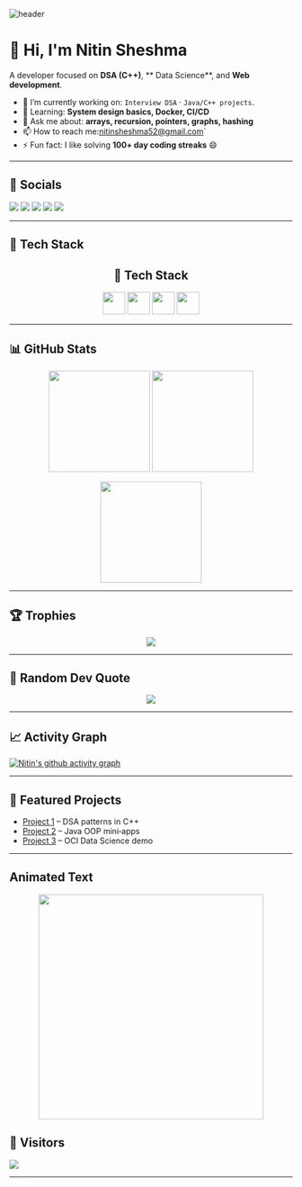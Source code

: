 ![header](https://capsule-render.vercel.app/api?type=waving&color=gradient&height=200&section=header&text=Hi%20I'm%20Nitin%20Sheshma%20👋&fontSize=40&fontColor=fff)

# 👋 Hi, I'm **Nitin Sheshma**

<!-- Replace "Your Name" everywhere. Keep this README in a repo named exactly your GitHub username (e.g., nitinsheshma/nitinsheshma). -->

A developer focused on **DSA (C++)**, ** Data Science**, and **Web development**.

* 🔭 I’m currently working on: `Interview DSA` · `Java/C++ projects`.
* 🌱 Learning: **System design basics, Docker, CI/CD**
* 💬 Ask me about: **arrays, recursion, pointers, graphs, hashing**
* 📫 How to reach me:nitinsheshma52@gmail.com`
* ⚡ Fun fact: I like solving **100+ day coding streaks** 😄

---

## 🔗 Socials

<p>
  <a href="https://www.linkedin.com/in/nitinchoudhary13/" target="_blank"><img src="https://img.shields.io/badge/LinkedIn-0A66C2?logo=linkedin&logoColor=white" /></a>
  <a href="mailto:nitinsheshma52@gmail.com.com" target="_blank"><img src="https://img.shields.io/badge/Email-D14836?logo=gmail&logoColor=white" /></a>
  <a href="https://YOUR_PORTFOLIO_URL" target="_blank"><img src="https://img.shields.io/badge/Portfolio-12100E?logo=vercel&logoColor=white" /></a>
  <a href="https://leetcode.com/u/nitinchoudhary13/" target="_blank"><img src="https://img.shields.io/badge/LeetCode-FFA116?logo=leetcode&logoColor=white" /></a>
  <a href="https://www.hackerrank.com/profile/nitinsheshma52" target="_blank"><img src="https://img.shields.io/badge/HackerRank-00EA64?logo=hackerrank&logoColor=white" /></a>
</p>

---

## 🧰 Tech Stack

<!-- Add/remove icons from https://github.com/devicons/devicon -->

<h2 align="center">🚀 Tech Stack</h2>
<p align="center">
<img src="https://cdn.jsdelivr.net/gh/devicons/devicon/icons/cplusplus/cplusplus-original.svg" height="40"/>
<img src="https://cdn.jsdelivr.net/gh/devicons/devicon/icons/java/java-original.svg" height="40"/>
<img src="https://cdn.jsdelivr.net/gh/devicons/devicon/icons/python/python-original.svg" height="40"/>
<img src="https://cdn.jsdelivr.net/gh/devicons/devicon/icons/oracle/oracle-original.svg" height="40"/>
</p>

---

## 📊 GitHub Stats

<!-- Replace YOUR_USERNAME with your GitHub username everywhere below -->

<p align="center">
  <img src="https://github-readme-stats.vercel.app/api?username=NitinSheshma&show_icons=true&theme=tokyonight&hide_border=true" height="180"/>
  <img src="https://github-readme-stats.vercel.app/api/top-langs/?username=NitinSheshma&layout=compact&theme=tokyonight&hide_border=true" height="180"/>
</p>
<p align="center">
  <img src="https://streak-stats.demolab.com?user=NitinSheshma&theme=tokyonight&hide_border=true" height="180"/>
</p>


---

## 🏆 Trophies
<p align="center">
  <img src="https://github-profile-trophy.vercel.app/?username=NitinSheshma&theme=radical&no-frame=true&no-bg=true&column=7"/>
</p>


---

## 💬 Random Dev Quote
<p align="center">
  <img src="https://quotes-github-readme.vercel.app/api?type=horizontal&theme=radical" />
</p>


---

## 📈 Activity Graph
[![Nitin's github activity graph](https://github-readme-activity-graph.vercel.app/graph?username=NitinSheshma&theme=tokyo-night)](https://github.com/ashutosh00710/github-readme-activity-graph)

---

## 📌 Featured Projects

<!-- Pin repositories from your profile (UI → Customize your pins). Add short bullets here linking to them. -->

* [Project 1](https://github.com/NitinSheshma/REPO1) – DSA patterns in C++
* [Project 2](https://github.com/YOUR_USERNAME/REPO2) – Java OOP mini‑apps
* [Project 3](https://github.com/YOUR_USERNAME/REPO3) – OCI Data Science demo

---
## Animated Text
<p align="center">
  <img src="https://raw.githubusercontent.com/abhisheknaiidu/abhisheknaiidu/master/code.gif" width="400" />
</p>


## 👀 Visitors

![](https://komarev.com/ghpvc/?username=NitinSheshma\&label=Profile%20views\&color=0e75b6\&style=flat)

---


